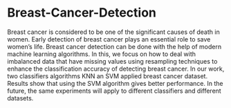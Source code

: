 # Breast-Cancer-Detection

Breast cancer is considered to be one of the significant causes of death in women. Early detection of breast cancer plays an essential role to save women’s life.
Breast cancer detection can be done with the help of modern machine learning algorithms. In this, we focus on how to deal with imbalanced data that have missing values using resampling techniques to enhance the classification accuracy of detecting breast cancer. In our work, two classifiers algorithms KNN an SVM applied breast cancer dataset. Results show that using the SVM algorithm gives better performance. In the future, the same experiments will apply to different classifiers and different datasets.

